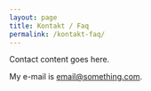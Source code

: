 ```yaml
---
layout: page
title: Kontakt / Faq
permalink: /kontakt-faq/
---
```


Contact content goes here.

My e-mail is [email@something.com](mailto:email@something.com).